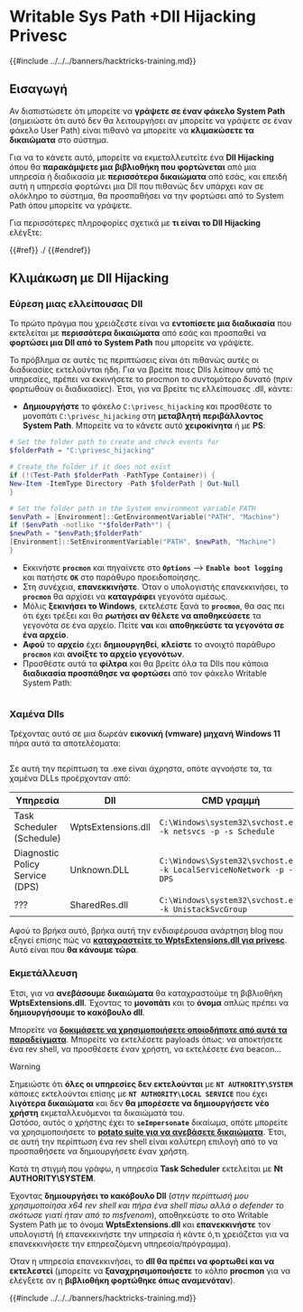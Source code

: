 # Writable Sys Path +Dll Hijacking Privesc

{{#include ../../../banners/hacktricks-training.md}}

## Εισαγωγή

Αν διαπιστώσετε ότι μπορείτε να **γράψετε σε έναν φάκελο System Path** (σημειώστε ότι αυτό δεν θα λειτουργήσει αν μπορείτε να γράψετε σε έναν φάκελο User Path) είναι πιθανό να μπορείτε να **κλιμακώσετε τα δικαιώματα** στο σύστημα.

Για να το κάνετε αυτό, μπορείτε να εκμεταλλευτείτε ένα **Dll Hijacking** όπου θα **παρακάμψετε μια βιβλιοθήκη που φορτώνεται** από μια υπηρεσία ή διαδικασία με **περισσότερα δικαιώματα** από εσάς, και επειδή αυτή η υπηρεσία φορτώνει μια Dll που πιθανώς δεν υπάρχει καν σε ολόκληρο το σύστημα, θα προσπαθήσει να την φορτώσει από το System Path όπου μπορείτε να γράψετε.

Για περισσότερες πληροφορίες σχετικά με **τι είναι το Dll Hijacking** ελέγξτε:

{{#ref}}
./
{{#endref}}

## Κλιμάκωση με Dll Hijacking

### Εύρεση μιας ελλείπουσας Dll

Το πρώτο πράγμα που χρειάζεστε είναι να **εντοπίσετε μια διαδικασία** που εκτελείται με **περισσότερα δικαιώματα** από εσάς και προσπαθεί να **φορτώσει μια Dll από το System Path** που μπορείτε να γράψετε.

Το πρόβλημα σε αυτές τις περιπτώσεις είναι ότι πιθανώς αυτές οι διαδικασίες εκτελούνται ήδη. Για να βρείτε ποιες Dlls λείπουν από τις υπηρεσίες, πρέπει να εκκινήσετε το procmon το συντομότερο δυνατό (πριν φορτωθούν οι διαδικασίες). Έτσι, για να βρείτε τις ελλείπουσες .dll, κάντε:

- **Δημιουργήστε** το φάκελο `C:\privesc_hijacking` και προσθέστε το μονοπάτι `C:\privesc_hijacking` στη **μεταβλητή περιβάλλοντος System Path**. Μπορείτε να το κάνετε αυτό **χειροκίνητα** ή με **PS**:
```powershell
# Set the folder path to create and check events for
$folderPath = "C:\privesc_hijacking"

# Create the folder if it does not exist
if (!(Test-Path $folderPath -PathType Container)) {
New-Item -ItemType Directory -Path $folderPath | Out-Null
}

# Set the folder path in the System environment variable PATH
$envPath = [Environment]::GetEnvironmentVariable("PATH", "Machine")
if ($envPath -notlike "*$folderPath*") {
$newPath = "$envPath;$folderPath"
[Environment]::SetEnvironmentVariable("PATH", $newPath, "Machine")
}
```
- Εκκινήστε **`procmon`** και πηγαίνετε στο **`Options`** --> **`Enable boot logging`** και πατήστε **`OK`** στο παράθυρο προειδοποίησης.
- Στη συνέχεια, **επανεκκινήστε**. Όταν ο υπολογιστής επανεκκινήσει, το **`procmon`** θα αρχίσει να **καταγράφει** γεγονότα αμέσως.
- Μόλις **ξεκινήσει το Windows**, εκτελέστε ξανά το **`procmon`**, θα σας πει ότι έχει τρέξει και θα **ρωτήσει αν θέλετε να αποθηκεύσετε** τα γεγονότα σε ένα αρχείο. Πείτε **ναι** και **αποθηκεύστε τα γεγονότα σε ένα αρχείο**.
- **Αφού** το **αρχείο** έχει **δημιουργηθεί**, **κλείστε** το ανοιχτό παράθυρο **`procmon`** και **ανοίξτε το αρχείο γεγονότων**.
- Προσθέστε αυτά τα **φίλτρα** και θα βρείτε όλα τα Dlls που κάποια **διαδικασία προσπάθησε να φορτώσει** από τον φάκελο Writable System Path:

<figure><img src="../../../images/image (945).png" alt=""><figcaption></figcaption></figure>

### Χαμένα Dlls

Τρέχοντας αυτό σε μια δωρεάν **εικονική (vmware) μηχανή Windows 11** πήρα αυτά τα αποτελέσματα:

<figure><img src="../../../images/image (607).png" alt=""><figcaption></figcaption></figure>

Σε αυτή την περίπτωση τα .exe είναι άχρηστα, οπότε αγνοήστε τα, τα χαμένα DLLs προέρχονταν από:

| Υπηρεσία                         | Dll                | CMD γραμμή                                                             |
| ------------------------------- | ------------------ | -------------------------------------------------------------------- |
| Task Scheduler (Schedule)       | WptsExtensions.dll | `C:\Windows\system32\svchost.exe -k netsvcs -p -s Schedule`          |
| Diagnostic Policy Service (DPS) | Unknown.DLL        | `C:\Windows\System32\svchost.exe -k LocalServiceNoNetwork -p -s DPS` |
| ???                             | SharedRes.dll      | `C:\Windows\system32\svchost.exe -k UnistackSvcGroup`                |

Αφού το βρήκα αυτό, βρήκα αυτή την ενδιαφέρουσα ανάρτηση blog που εξηγεί επίσης πώς να [**καταχραστείτε το WptsExtensions.dll για privesc**](https://juggernaut-sec.com/dll-hijacking/#Windows_10_Phantom_DLL_Hijacking_-_WptsExtensionsdll). Αυτό είναι που **θα κάνουμε τώρα**.

### Εκμετάλλευση

Έτσι, για να **ανεβάσουμε δικαιώματα** θα καταχραστούμε τη βιβλιοθήκη **WptsExtensions.dll**. Έχοντας το **μονοπάτι** και το **όνομα** απλώς πρέπει να **δημιουργήσουμε το κακόβουλο dll**.

Μπορείτε να [**δοκιμάσετε να χρησιμοποιήσετε οποιοδήποτε από αυτά τα παραδείγματα**](./#creating-and-compiling-dlls). Μπορείτε να εκτελέσετε payloads όπως: να αποκτήσετε ένα rev shell, να προσθέσετε έναν χρήστη, να εκτελέσετε ένα beacon...

> [!WARNING]
> Σημειώστε ότι **όλες οι υπηρεσίες δεν εκτελούνται** με **`NT AUTHORITY\SYSTEM`** κάποιες εκτελούνται επίσης με **`NT AUTHORITY\LOCAL SERVICE`** που έχει **λιγότερα δικαιώματα** και δεν **θα μπορέσετε να δημιουργήσετε νέο χρήστη** εκμεταλλευόμενοι τα δικαιώματά του.\
> Ωστόσο, αυτός ο χρήστης έχει το **`seImpersonate`** δικαίωμα, οπότε μπορείτε να χρησιμοποιήσετε το [**potato suite για να ανεβάσετε δικαιώματα**](../roguepotato-and-printspoofer.md). Έτσι, σε αυτή την περίπτωση ένα rev shell είναι καλύτερη επιλογή από το να προσπαθήσετε να δημιουργήσετε έναν χρήστη.

Κατά τη στιγμή που γράφω, η υπηρεσία **Task Scheduler** εκτελείται με **Nt AUTHORITY\SYSTEM**.

Έχοντας **δημιουργήσει το κακόβουλο Dll** (_στην περίπτωσή μου χρησιμοποίησα x64 rev shell και πήρα ένα shell πίσω αλλά ο defender το σκότωσε γιατί ήταν από το msfvenom_), αποθηκεύστε το στο Writable System Path με το όνομα **WptsExtensions.dll** και **επανεκκινήστε** τον υπολογιστή (ή επανεκκινήστε την υπηρεσία ή κάντε ό,τι χρειάζεται για να επανεκκινήσετε την επηρεαζόμενη υπηρεσία/πρόγραμμα).

Όταν η υπηρεσία επανεκκινήσει, το **dll θα πρέπει να φορτωθεί και να εκτελεστεί** (μπορείτε να **ξαναχρησιμοποιήσετε** το κόλπο **procmon** για να ελέγξετε αν η **βιβλιοθήκη φορτώθηκε όπως αναμενόταν**).

{{#include ../../../banners/hacktricks-training.md}}
